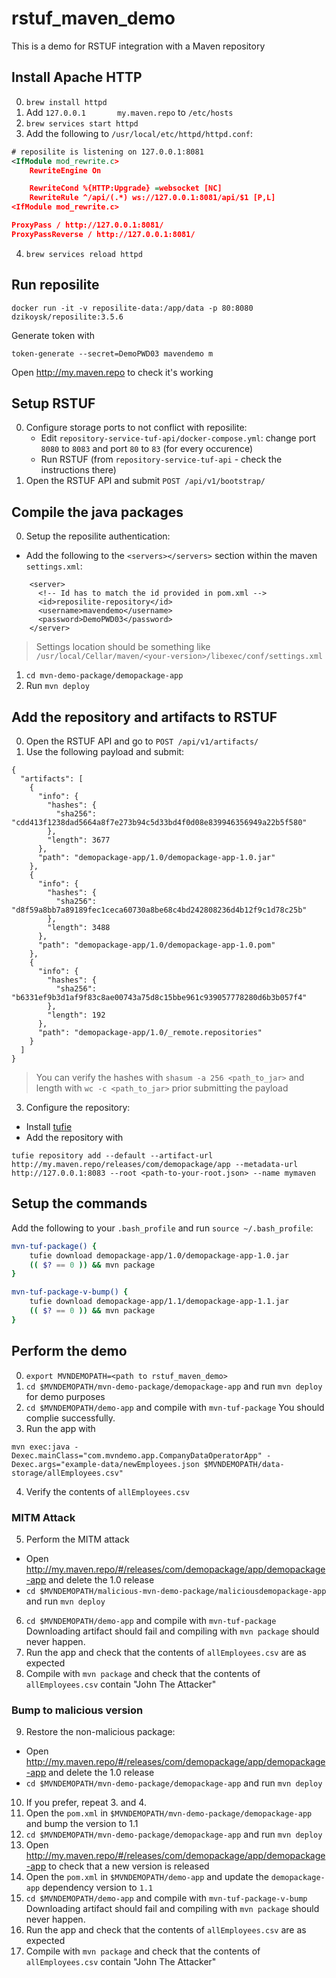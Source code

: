 # rstuf_maven_demo
This is a demo for RSTUF integration with a Maven repository


## Install Apache HTTP

0. `brew install httpd`
1. Add `127.0.0.1       my.maven.repo` to `/etc/hosts`
2. `brew services start httpd`
3. Add the following to `/usr/local/etc/httpd/httpd.conf`:

```xml
# reposilite is listening on 127.0.0.1:8081
<IfModule mod_rewrite.c>
    RewriteEngine On

    RewriteCond %{HTTP:Upgrade} =websocket [NC]
    RewriteRule ^/api/(.*) ws://127.0.0.1:8081/api/$1 [P,L]
<IfModule mod_rewrite.c>

ProxyPass / http://127.0.0.1:8081/
ProxyPassReverse / http://127.0.0.1:8081/
```
4. `brew services reload httpd`


## Run reposilite

```
docker run -it -v reposilite-data:/app/data -p 80:8080 dzikoysk/reposilite:3.5.6
```

Generate token with 
```
token-generate --secret=DemoPWD03 mavendemo m
```

Open http://my.maven.repo to check it's working



## Setup RSTUF

0. Configure storage ports to not conflict with reposilite:
    - Edit `repository-service-tuf-api/docker-compose.yml`: change port `8080` to `8083` and port `80` to `83` (for every occurence)
    - Run RSTUF (from `repository-service-tuf-api` - check the instructions there)
1. Open the RSTUF API and submit `POST /api/v1/bootstrap/`

## Compile the java packages

0. Setup the reposilite authentication:
 - Add the following to the `<servers></servers>` section within the maven `settings.xml`:
```
    <server>
      <!-- Id has to match the id provided in pom.xml -->
      <id>reposilite-repository</id>
      <username>mavendemo</username>
      <password>DemoPWD03</password>
    </server>
```
> Settings location should be something like `/usr/local/Cellar/maven/<your-version>/libexec/conf/settings.xml`
1. `cd mvn-demo-package/demopackage-app`
2. Run `mvn deploy`

## Add the repository and artifacts to RSTUF

0. Open the RSTUF API and go to `POST /api/v1/artifacts/`
1. Use the following payload and submit:
```
{
  "artifacts": [
    {
      "info": {
        "hashes": {
          "sha256": "cdd413f1238dad5664a8f7e273b94c5d33bd4f0d08e839946356949a22b5f580"
        },
        "length": 3677
      },
      "path": "demopackage-app/1.0/demopackage-app-1.0.jar"
    },
    {
      "info": {
        "hashes": {
          "sha256": "d8f59a8bb7a89189fec1ceca60730a8be68c4bd242808236d4b12f9c1d78c25b"
        },
        "length": 3488
      },
      "path": "demopackage-app/1.0/demopackage-app-1.0.pom"
    },
    {
      "info": {
        "hashes": {
          "sha256": "b6331ef9b3d1af9f83c8ae00743a75d8c15bbe961c939057778280d6b3b057f4"
        },
        "length": 192
      },
      "path": "demopackage-app/1.0/_remote.repositories"
    }
  ]
}
```

> You can verify the hashes with `shasum -a 256 <path_to_jar>`
  and length with `wc -c <path_to_jar>` prior submitting the payload

3. Configure the repository:
 - Install [tufie](https://github.com/kairoaraujo/tufie)
 - Add the repository with
```
tufie repository add --default --artifact-url http://my.maven.repo/releases/com/demopackage/app --metadata-url http://127.0.0.1:8083 --root <path-to-your-root.json> --name mymaven
```

## Setup the commands
Add the following to your `.bash_profile` and run `source ~/.bash_profile`:

``` bash
mvn-tuf-package() {
    tufie download demopackage-app/1.0/demopackage-app-1.0.jar
    (( $? == 0 )) && mvn package
}

mvn-tuf-package-v-bump() {
    tufie download demopackage-app/1.1/demopackage-app-1.1.jar
    (( $? == 0 )) && mvn package
}
```

## Perform the demo


0. `export MVNDEMOPATH=<path to rstuf_maven_demo>`
1. `cd $MVNDEMOPATH/mvn-demo-package/demopackage-app` and run `mvn deploy` for demo purposes
2. `cd $MVNDEMOPATH/demo-app` and compile with `mvn-tuf-package`
You should complie successfully.
3. Run the app with

```
mvn exec:java -Dexec.mainClass="com.mvndemo.app.CompanyDataOperatorApp" -Dexec.args="example-data/newEmployees.json $MVNDEMOPATH/data-storage/allEmployees.csv"
```
4. Verify the contents of `allEmployees.csv`

### MITM Attack
5. Perform the MITM attack
 - Open http://my.maven.repo/#/releases/com/demopackage/app/demopackage-app and delete the 1.0 release
 - `cd $MVNDEMOPATH/malicious-mvn-demo-package/maliciousdemopackage-app` and run `mvn deploy`
6. `cd $MVNDEMOPATH/demo-app` and compile with `mvn-tuf-package`
Downloading artifact should fail and compiling with `mvn package` should never happen.
7. Run the app and check that the contents of `allEmployees.csv` are as expected
8. Compile with `mvn package` and check that the contents of `allEmployees.csv` contain "John The Attacker"

### Bump to malicious version

9. Restore the non-malicious package:
 - Open http://my.maven.repo/#/releases/com/demopackage/app/demopackage-app and delete the 1.0 release
 - `cd $MVNDEMOPATH/mvn-demo-package/demopackage-app` and run `mvn deploy`
10. If you prefer, repeat 3. and 4.
11. Open the `pom.xml` in `$MVNDEMOPATH/mvn-demo-package/demopackage-app` and bump the version to 1.1
12. `cd $MVNDEMOPATH/mvn-demo-package/demopackage-app` and run `mvn deploy`
13. Open http://my.maven.repo/#/releases/com/demopackage/app/demopackage-app to check that a new version is released
14. Open the `pom.xml` in `$MVNDEMOPATH/demo-app` and update the `demopackage-app` dependency version to `1.1`
15. `cd $MVNDEMOPATH/demo-app` and compile with `mvn-tuf-package-v-bump`
Downloading artifact should fail and compiling with `mvn package` should never happen.
16. Run the app and check that the contents of `allEmployees.csv` are as expected
17. Compile with `mvn package` and check that the contents of `allEmployees.csv` contain "John The Attacker"

